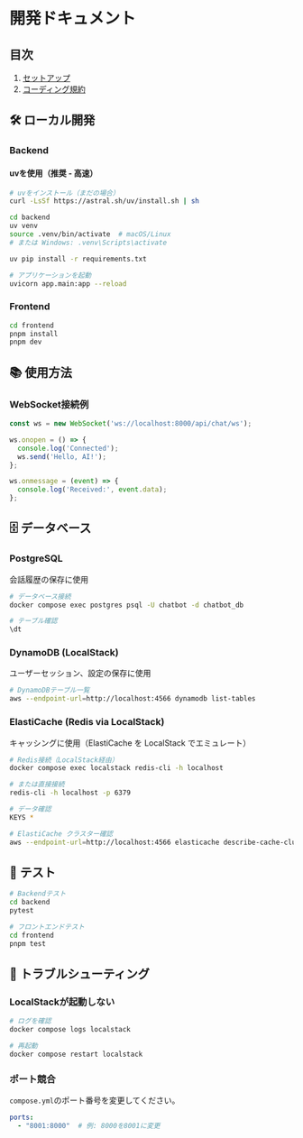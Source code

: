 # 開発ドキュメント

## 目次

1. [セットアップ](./setup.md)
2. [コーディング規約](./coding-rules.md)

## 🛠️ ローカル開発

### Backend

#### uvを使用（推奨 - 高速）

```bash
# uvをインストール（まだの場合）
curl -LsSf https://astral.sh/uv/install.sh | sh

cd backend
uv venv
source .venv/bin/activate  # macOS/Linux
# または Windows: .venv\Scripts\activate

uv pip install -r requirements.txt

# アプリケーションを起動
uvicorn app.main:app --reload
```

### Frontend

```bash
cd frontend
pnpm install
pnpm dev
```

## 📚 使用方法

### WebSocket接続例

```javascript
const ws = new WebSocket('ws://localhost:8000/api/chat/ws');

ws.onopen = () => {
  console.log('Connected');
  ws.send('Hello, AI!');
};

ws.onmessage = (event) => {
  console.log('Received:', event.data);
};
```

## 🗄️ データベース

### PostgreSQL

会話履歴の保存に使用

```bash
# データベース接続
docker compose exec postgres psql -U chatbot -d chatbot_db

# テーブル確認
\dt
```

### DynamoDB (LocalStack)

ユーザーセッション、設定の保存に使用

```bash
# DynamoDBテーブル一覧
aws --endpoint-url=http://localhost:4566 dynamodb list-tables
```

### ElastiCache (Redis via LocalStack)

キャッシングに使用（ElastiCache を LocalStack でエミュレート）

```bash
# Redis接続（LocalStack経由）
docker compose exec localstack redis-cli -h localhost

# または直接接続
redis-cli -h localhost -p 6379

# データ確認
KEYS *

# ElastiCache クラスター確認
aws --endpoint-url=http://localhost:4566 elasticache describe-cache-clusters
```

## 🧪 テスト

```bash
# Backendテスト
cd backend
pytest

# フロントエンドテスト
cd frontend
pnpm test
```

## 🔧 トラブルシューティング

### LocalStackが起動しない

```bash
# ログを確認
docker compose logs localstack

# 再起動
docker compose restart localstack
```

### ポート競合

`compose.yml`のポート番号を変更してください。

```yaml
ports:
  - "8001:8000"  # 例: 8000を8001に変更
```
